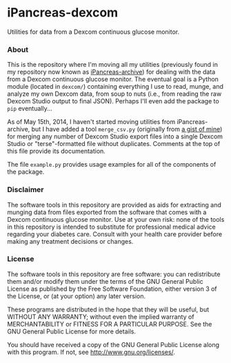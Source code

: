iPancreas-dexcom
================

Utilities for data from a Dexcom continuous glucose monitor.

### About

This is the repository where I'm moving all my utilities (previously found in my repository now known as [iPancreas-archive](https://github.com/jebeck/iPancreas-archive)) for dealing with the data from a Dexcom continuous glucose monitor. The eventual goal is a Python module (located in `dexcom/`) containing everything I use to read, munge, and analyze my own Dexcom data, from soup to nuts (i.e., from reading the raw Dexcom Studio output to final JSON). Perhaps I'll even add the package to `pip` eventually...

As of May 15th, 2014, I haven't started moving utilities from iPancreas-archive, but I have added a tool `merge_csv.py` (originally from [a gist of mine](https://gist.github.com/jebeck/11167866)) for merging any number of Dexcom Studio export files into a single Dexcom Studio or "terse"-formatted file without duplicates. Comments at the top of this file provide its documentation.

The file `example.py` provides usage examples for all of the components of the package.

### Disclaimer

The software tools in this repository are provided as aids for extracting and munging data from files exported from the software that comes with a Dexcom continuous glucose monitor. Use at your own risk: none of the tools in this repository is intended to substitute for professional medical advice regarding your diabetes care. Consult with your health care provider before making any treatment decisions or changes.

### License

The software tools in this repository are free software: you can redistribute them and/or modify them under the terms of the GNU General Public License as published by the Free Software Foundation, either version 3 of the License, or (at your option) any later version.

These programs are distributed in the hope that they will be useful, but WITHOUT ANY WARRANTY; without even the implied warranty of MERCHANTABILITY or FITNESS FOR A PARTICULAR PURPOSE. See the GNU General Public License for more details.

You should have received a copy of the GNU General Public License along with this program.  If not, see <http://www.gnu.org/licenses/>.
